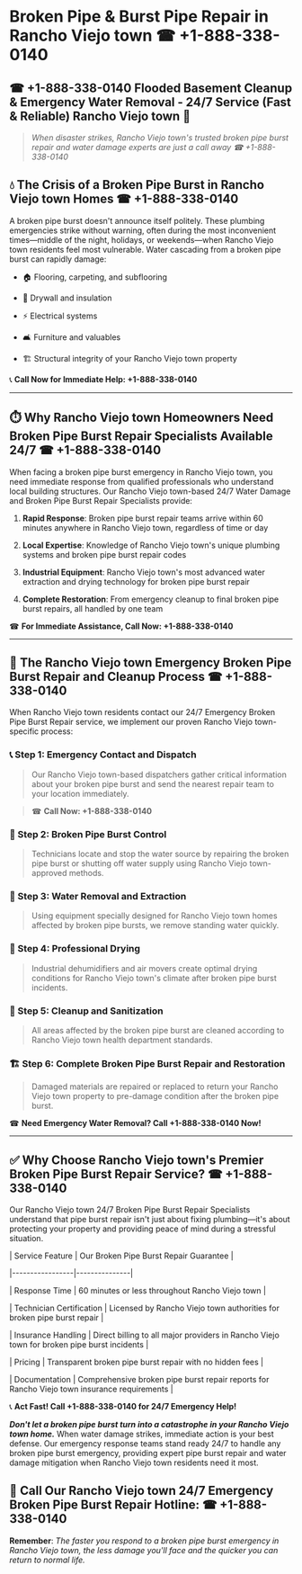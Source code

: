# Broken Pipe & Burst Pipe Repair in Rancho Viejo town ☎ +1-888-338-0140  
## ☎ +1-888-338-0140 Flooded Basement Cleanup & Emergency Water Removal - 24/7 Service (Fast & Reliable) Rancho Viejo town 🚨  

> *When disaster strikes, Rancho Viejo town's trusted broken pipe burst repair and water damage experts are just a call away ☎ +1-888-338-0140*  

## 💧 The Crisis of a Broken Pipe Burst in Rancho Viejo town Homes ☎ +1-888-338-0140  

A broken pipe burst doesn't announce itself politely. These plumbing emergencies strike without warning, often during the most inconvenient times—middle of the night, holidays, or weekends—when Rancho Viejo town residents feel most vulnerable. Water cascading from a broken pipe burst can rapidly damage:  

* 🏠 Flooring, carpeting, and subflooring  
* 🧱 Drywall and insulation  
* ⚡ Electrical systems  
* 🛋️ Furniture and valuables  
* 🏗️ Structural integrity of your Rancho Viejo town property  

📞 **Call Now for Immediate Help: +1-888-338-0140**  

---  

## ⏱️ Why Rancho Viejo town Homeowners Need Broken Pipe Burst Repair Specialists Available 24/7 ☎ +1-888-338-0140  

When facing a broken pipe burst emergency in Rancho Viejo town, you need immediate response from qualified professionals who understand local building structures. Our Rancho Viejo town-based 24/7 Water Damage and Broken Pipe Burst Repair Specialists provide:  

1. **Rapid Response**: Broken pipe burst repair teams arrive within 60 minutes anywhere in Rancho Viejo town, regardless of time or day  
2. **Local Expertise**: Knowledge of Rancho Viejo town's unique plumbing systems and broken pipe burst repair codes  
3. **Industrial Equipment**: Rancho Viejo town's most advanced water extraction and drying technology for broken pipe burst repair  
4. **Complete Restoration**: From emergency cleanup to final broken pipe burst repairs, all handled by one team  

☎ **For Immediate Assistance, Call Now: +1-888-338-0140**  

---  

## 🔧 The Rancho Viejo town Emergency Broken Pipe Burst Repair and Cleanup Process ☎ +1-888-338-0140  

When Rancho Viejo town residents contact our 24/7 Emergency Broken Pipe Burst Repair service, we implement our proven Rancho Viejo town-specific process:  

### 📞 Step 1: Emergency Contact and Dispatch  
> Our Rancho Viejo town-based dispatchers gather critical information about your broken pipe burst and send the nearest repair team to your location immediately.  
> ☎ **Call Now: +1-888-338-0140**  

### 🚿 Step 2: Broken Pipe Burst Control  
> Technicians locate and stop the water source by repairing the broken pipe burst or shutting off water supply using Rancho Viejo town-approved methods.  

### 🌊 Step 3: Water Removal and Extraction  
> Using equipment specially designed for Rancho Viejo town homes affected by broken pipe bursts, we remove standing water quickly.  

### 💨 Step 4: Professional Drying  
> Industrial dehumidifiers and air movers create optimal drying conditions for Rancho Viejo town's climate after broken pipe burst incidents.  

### 🧼 Step 5: Cleanup and Sanitization  
> All areas affected by the broken pipe burst are cleaned according to Rancho Viejo town health department standards.  

### 🏗️ Step 6: Complete Broken Pipe Burst Repair and Restoration  
> Damaged materials are repaired or replaced to return your Rancho Viejo town property to pre-damage condition after the broken pipe burst.  

☎ **Need Emergency Water Removal? Call +1-888-338-0140 Now!**  

---  

## ✅ Why Choose Rancho Viejo town's Premier Broken Pipe Burst Repair Service? ☎ +1-888-338-0140  

Our Rancho Viejo town 24/7 Broken Pipe Burst Repair Specialists understand that pipe burst repair isn't just about fixing plumbing—it's about protecting your property and providing peace of mind during a stressful situation.  

| Service Feature | Our Broken Pipe Burst Repair Guarantee |  
|-----------------|---------------|  
| Response Time | 60 minutes or less throughout Rancho Viejo town |  
| Technician Certification | Licensed by Rancho Viejo town authorities for broken pipe burst repair |  
| Insurance Handling | Direct billing to all major providers in Rancho Viejo town for broken pipe burst incidents |  
| Pricing | Transparent broken pipe burst repair with no hidden fees |  
| Documentation | Comprehensive broken pipe burst repair reports for Rancho Viejo town insurance requirements |  

📞 **Act Fast! Call +1-888-338-0140 for 24/7 Emergency Help!**  

***Don't let a broken pipe burst turn into a catastrophe in your Rancho Viejo town home.*** When water damage strikes, immediate action is your best defense. Our emergency response teams stand ready 24/7 to handle any broken pipe burst emergency, providing expert pipe burst repair and water damage mitigation when Rancho Viejo town residents need it most.  

## 📱 Call Our Rancho Viejo town 24/7 Emergency Broken Pipe Burst Repair Hotline: ☎ +1-888-338-0140  

**Remember**: *The faster you respond to a broken pipe burst emergency in Rancho Viejo town, the less damage you'll face and the quicker you can return to normal life.*